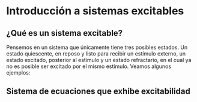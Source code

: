 # Introducción a sistemas excitables

## ¿Qué es un sistema excitable?

Pensemos en un sistema que únicamente tiene tres posibles estados. Un estado quiescente, en reposo y listo para recibir un estímulo externo, un estado excitado, posterior al estímulo y un estado refractario, en el cual ya no es posible ser excitado por el mismo estímulo. Veamos algunos ejemplos:


## Sistema de ecuaciones que exhibe excitabilidad



